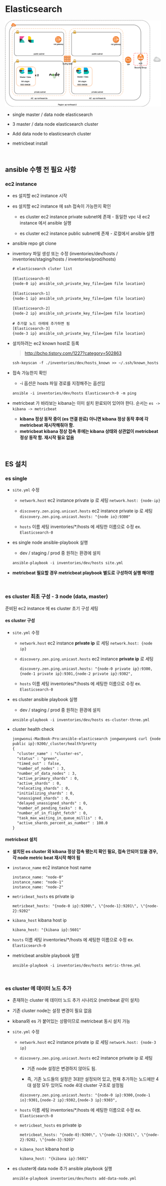 # Elasticsearch

![Alt text](images/es-cluster-open.png "es-cluster")

* single master / data node elasticsearch

* 3 master / data node elasticsearch cluster

* Add data node to elasticsearch cluster

* metricbeat install

<br>

## ansible 수행 전 필요 사항

### ec2 instance

* es 설치할 ec2 instance 시작

* es 설치할 ec2 instance 에 ssh 접속이 가능한지 확인

  * es cluster ec2 instance private subnet에 존재 - 동일한 vpc 내 ec2 instance 에서 ansible 실행

  * es cluster ec2 instance public subnet에 존재 - 로컬에서 ansible 실행

* ansible repo git clone

* inventory 파일 생성 또는 수정 (inventories/dev/hosts / inventories/staging/hosts / inventories/prod/hosts)

  ```code
  # elasticsearch cluter list

  [Elasticsearch-0]
  {node-0 ip} ansible_ssh_private_key_file={pem file location}

  [Elasticsearch-1]
  {node-1 ip} ansible_ssh_private_key_file={pem file location}

  [Elasticsearch-2]
  {node-2 ip} ansible_ssh_private_key_file={pem file location}

  # 추가할 노드 아래에 추가하면 됨
  [Elasticsearch-3]
  {node-3 ip} ansible_ssh_private_key_file={pem file location}
  ```

* 설치하려는 ec2 known host로 등록

	> <http://bcho.tistory.com/1227?category=502863>

	```shell
	ssh-keyscan -f ./inventories/dev/hosts_known >> ~/.ssh/known_hosts
	```

* 접속 가능한지 확인

  * -i 옵션은 hosts 파일 경로를 지정해주는 옵션임

  ```shell
  ansible -i inventories/dev/hosts Elasticsearch-0 -m ping
  ```

* metricbeat 가 바라보는 kibana는 이미 설치 완료되어 있어야 한다. 순서는 `es -> kibana -> metricbeat`
  * **kibana 정상 동작 중이 (es 연결 완료) 아니면 kibana 정상 동작 후에 각 metricbeat 재시작해줘야 함.**
  * **metricbeat kibana 정상 접속 후에는 kibana 상태와 상관없이 metricbeat 정상 동작 함. 재시작 필요 없음**

<br>

## ES 설치

### es single

* `site.yml` 수정

  * `network.host` ec2 instance private ip 로 세팅 `network.host: {node-ip}`

  * `discovery.zen.ping.unicast.hosts` ec2 instance private ip 로 세팅 `discovery.zen.ping.unicast.hosts: "{node io}:9300"`

  * `hosts` 이름 세팅 inventories/*/hosts 에 세팅한 이름으로 수정 ex. `Elasticsearch-0`

* es single node ansible-playbook 실행

  * dev / staging / prod 중 원하는 환경에 설치

  ```shell
  ansible-playbook -i inventories/dev/hosts site.yml
  ```

* **metricbeat 필요할 경우 metricbeat playbook 별도로 구성하여 실행 해야함**

<br>

### es cluster 최초 구성 - 3 node (data, master)

준비된 ec2 instance 에 es cluster 초기 구성 세팅

#### es cluster 구성

* `site.yml` 수정

  * `network.host` ec2 instance **private ip** 로 세팅 `network.host: {node ip}`

  * `discovery.zen.ping.unicast.hosts` ec2 instance **private ip** 로 세팅

    ```code
    discovery.zen.ping.unicast.hosts: "{node-0 private ip}:9300,{node-1 private ip}:9301,{node-2 private ip}:9302",
    ```

  * `hosts` 이름 세팅 inventories/*/hosts 에 세팅한 이름으로 수정 ex. `Elasticsearch-0`

* es cluster ansible playbook 실행

  * dev / staging / prod 중 원하는 환경에 설치

  ```shell
  ansible-playbook -i inventories/dev/hosts es-cluster-three.yml
  ```

* cluster health check

  ```shell
  jongwonui-MacBook-Pro:ansible-elasticsearch jongwonyoon$ curl {node public ip}:9200/_cluster/health?pretty
  {
    "cluster_name" : "cluster-es",
    "status" : "green",
    "timed_out" : false,
    "number_of_nodes" : 3,
    "number_of_data_nodes" : 3,
    "active_primary_shards" : 0,
    "active_shards" : 0,
    "relocating_shards" : 0,
    "initializing_shards" : 0,
    "unassigned_shards" : 0,
    "delayed_unassigned_shards" : 0,
    "number_of_pending_tasks" : 0,
    "number_of_in_flight_fetch" : 0,
    "task_max_waiting_in_queue_millis" : 0,
    "active_shards_percent_as_number" : 100.0
  }
  ```  

#### metricbeat 설치

* **설치된 es cluster 와 kibana 정상 접속 됐는지 확인 필요, 접속 안되어 있을 경우, 각 node metric beat 재시작 해야 됨**

* `instance_name` ec2 instance host name

  ```code
  instance_name: "node-0"
  instance_name: "node-1"
  instance_name: "node-2"
  ```

* `metricbeat_hosts` es private ip

  ```code
  metricbeat_hosts: "{node-0 ip}:9200\", \"{node-1}:9201\", \"{node-2}:9202"
  ```

* `kibana_host` kibana host ip

  ```code
  kibana_host: "{kibana ip}:5601"
  ```

* `hosts` 이름 세팅 inventories/*/hosts 에 세팅한 이름으로 수정 ex. `Elasticsearch-0`

* metricbeat ansible playbook 실행

  ```shell
  ansible-playbook -i inventories/dev/hosts metric-three.yml
  ```

<br>

### es cluster 에 데이터 노드 추가

* 존재하는 cluster 에 데이터 노드 추가 시나리오 (metribeat 같이 설치)

* 기존 cluster node는 설정 변경이 필요 없음

* kibana와 es 가 붙어있는 상황이므로 metricbeat 동시 설치 가능

* `site.yml` 수정

  * `network.host` ec2 instance private ip 로 세팅 `network.host: {node-3 ip}`

  * `discovery.zen.ping.unicast.hosts` ec2 instance private ip 로 세팅

    * 기존 node 설정은 변경하지 않아도 됨.

    * 즉, 기존 노드들의 설정은 3대만 설정되어 있고, 현재 추가하는 노드에만 4대 설정 모두 있어도 node 4대 cluster 구조로 설정됨

    ```code
    discovery.zen.ping.unicast.hosts: "{node-0 ip}:9300,{node-1 io}:9301,{node-2 ip}:9302,{node-3 ip}:9303",
    ```

  * `hosts` 이름 세팅 inventories/*/hosts 에 세팅한 이름으로 수정 ex. `Elasticsearch-0`

  * `metricbeat_hosts` es private ip

    ```code
    metricbeat_hosts: "{node-0}:9200\", \"{node-1}:9201\", \"{node-2}:9202, \"{node-3}:9203"
    ```

  * `kibana_host` kibana host ip

    ```code
    kibana_host: "{kibana ip}:5601"
    ```

* es cluster에 data node 추가 ansible playbook 실행

  ```shell
  ansible-playbook inventories/dev/hosts add-data-node.yml
  ```
